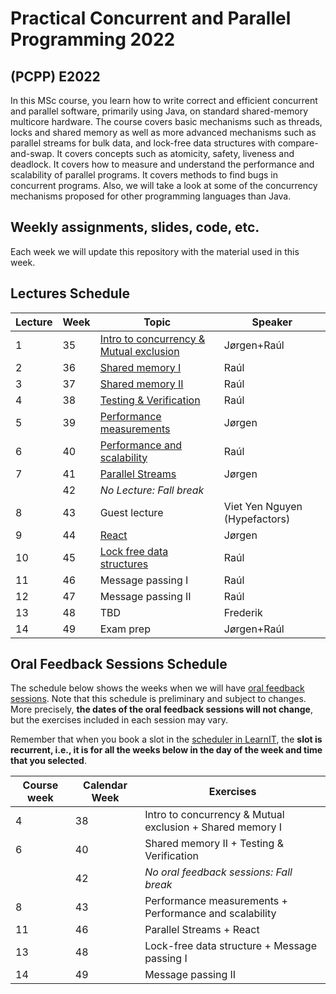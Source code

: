 # Practical Concurrent and Parallel Programming 2022

## (PCPP) E2022

In this MSc course, you learn how to write correct and efficient concurrent and parallel software, primarily using Java, on standard shared-memory multicore hardware. The course covers basic mechanisms such as threads, locks and shared memory as well as more advanced mechanisms such as parallel streams for bulk data, and lock-free data structures with compare-and-swap. It covers concepts such as atomicity, safety, liveness and deadlock. It covers how to measure and understand the performance and scalability of parallel programs. It covers methods to find bugs in concurrent programs. Also, we will take a look at some of the concurrency mechanisms proposed for other programming languages than Java.


## Weekly assignments, slides, code, etc.

Each week we will update this repository with the material used in this week.


## Lectures Schedule

| Lecture | Week | Topic                                              | Speaker                       |
|---------|------|----------------------------------------------------|-------------------------------|
| 1       | 35   | [Intro to concurrency & Mutual exclusion](week01/) | Jørgen+Raúl                   |
| 2       | 36   | [Shared memory I](week02/)                         | Raúl                          |
| 3       | 37   | [Shared memory II](week03/)                        | Raúl                          |
| 4       | 38   | [Testing & Verification](week04/)                  | Raúl                          |
| 5       | 39   | [Performance measurements](week05/)                | Jørgen                        |
| 6       | 40   | [Performance and scalability](week06/)             | Raúl                          |
| 7       | 41   | [Parallel Streams](week07/)                        | Jørgen                        |
|         | 42   | *No Lecture: Fall break*                           |                               |
| 8       | 43   | Guest lecture                                      | Viet Yen Nguyen (Hypefactors) |
| 9       | 44   | [React](week09/)                                   | Jørgen                        |
| 10      | 45   | [Lock free data structures](week10/)               | Raúl                          |
| 11      | 46   | Message passing I                                  | Raúl                          |
| 12      | 47   | Message passing II                                 | Raúl                          |
| 13      | 48   | TBD                                                | Frederik                      |
| 14      | 49   | Exam prep                                          | Jørgen+Raúl                   |


## Oral Feedback Sessions Schedule

The schedule below shows the weeks when we will have [oral feedback sessions](general-info/assignment-submissions-and-oral-feedback.md).
Note that this schedule is preliminary and subject to changes.
More precisely, **the dates of the oral feedback sessions will not change**, but the exercises included in each session may vary.

Remember that when you book a slot in the [scheduler in LearnIT](https://learnit.itu.dk/mod/scheduler/view.php?id=161438), the **slot is recurrent, i.e., it is for all the weeks below in the day of the week and time that you selected**.

| Course week | Calendar Week | Exercises                                                 |
|-------------|---------------|-----------------------------------------------------------|
| 4           | 38            | Intro to concurrency & Mutual exclusion + Shared memory I |
| 6           | 40            | Shared memory II + Testing & Verification                 |
|             | 42            | *No oral feedback sessions: Fall break*                   |
| 8           | 43            | Performance measurements + Performance and scalability    |
| 11          | 46            | Parallel Streams + React                                  |
| 13          | 48            | Lock-free data structure + Message passing I              |
| 14          | 49            | Message passing II                                        |
